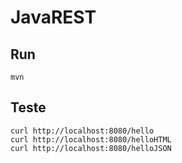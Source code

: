# JavaREST 

## Run

```console
mvn
```
## Teste

```console
curl http://localhost:8080/hello
curl http://localhost:8080/helloHTML
curl http://localhost:8080/helloJSON
```
